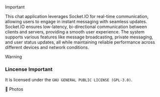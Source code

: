 > [!IMPORTANT]
> This chat application leverages Socket.IO for real-time communication, allowing users to engage in instant messaging with seamless updates. Socket.IO ensures low-latency, bi-directional communication between clients and servers, providing a smooth user experience. The system supports various features like message broadcasting, private messaging, and user status updates, all while maintaining reliable performance across different devices and network conditions.

> [!WARNING]
> ### Lincense Important 
> It is licensed under the ` GNU GENERAL PUBLIC LICENSE (GPL-3.0) `.

📸 Photos
